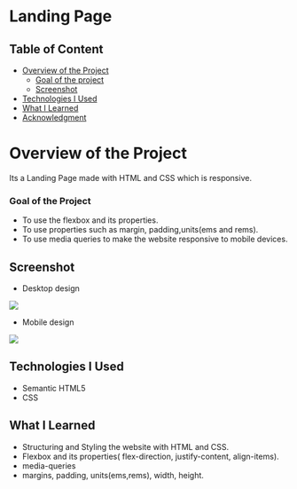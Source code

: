 # Landing Page

## Table of Content

 * [Overview of the Project](#overview-of-the-project)
      * [Goal of the project](#goal-of-the-project)
      * [Screenshot](#screenshot)
 * [Technologies I Used](#technologies-i-used)
 * [What I Learned](#what-i-learned) 
 * [Acknowledgment](#acknowledgment)

# Overview of the Project
Its a Landing Page made with HTML and CSS which is responsive.

### Goal of the Project
* To use the flexbox and its properties.
* To use properties such as margin, padding,units(ems and rems).
* To use media queries to make the website responsive to mobile devices.


## Screenshot

* Desktop design

![](./images/desktop-preview.png)

* Mobile design

![](./images/mobile-preview.png)

## Technologies I Used
* Semantic HTML5
* CSS

## What I Learned
* Structuring and Styling the website with HTML and CSS.
* Flexbox and its properties( flex-direction, justify-content, align-items).
* media-queries
* margins, padding, units(ems,rems), width, height.
